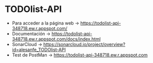 # TODOlist-API

- Para acceder a la página web -> https://todolist-api-348718.ew.r.appspot.com/
- Documentación -> https://todolist-api-348718.ew.r.appspot.com/docs/index.html
- SonarCloud -> https://sonarcloud.io/project/overview?id=alesanfe_TODOlist-API
- Test de PostMan -> https://todolist-api-348718.ew.r.appspot.com
